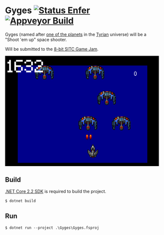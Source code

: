 # Gyges [![Status Enfer][status-enfer]][andivionian-status-classifier] [![Appveyor Build][badge-appveyor]][build-appveyor]

Gyges (named after [one of the planets][gyges] in the [Tyrian][tyrian]
universe) will be a "Shoot 'em up" space shooter.

Will be submitted to the [8-bit SITC Game Jam][sitc-game-jam].

![Syges Demo][gyges-demo]

## Build

[.NET Core 2.2 SDK][netcore-sdk] is required to build the project.

```
$ dotnet build
```

## Run

```
$ dotnet run --project .\Gyges\Gyges.fsproj
```

[gyges]: https://www.youtube.com/watch?v=U2L7rcMN-Bw
[tyrian]: https://en.wikipedia.org/wiki/Tyrian_(video_game)
[sitc-game-jam]: https://itch.io/jam/8-bit-sitc-game-jam
[netcore-sdk]: https://www.microsoft.com/net/download/core#/sdk

[build-appveyor]: https://ci.appveyor.com/project/gsomix/sitc-game-jam/branch/master
[badge-appveyor]: https://ci.appveyor.com/api/projects/status/bg86bnt2ccnrkah5?svg=true

[andivionian-status-classifier]: https://github.com/ForNeVeR/andivionian-status-classifier##status-enfer-
[status-enfer]: https://img.shields.io/badge/status-enfer-orange.svg

[gyges-demo]: gyges_demo.gif
